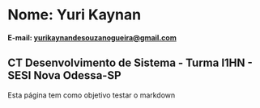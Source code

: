 # Nome: Yuri Kaynan

#### E-mail: yurikaynandesouzanogueira@gmail.com

## CT Desenvolvimento de Sistema - Turma I1HN - SESI Nova Odessa-SP

Esta página tem como objetivo testar o markdown
